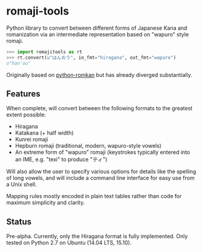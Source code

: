 # romaji-tools

Python library to convert between different forms of Japanese Kana and romanization via an intermediate representation based on "wapuro" style romaji.

```python
>>> import romajitools as rt
>>> rt.convert(u"はんおう", in_fmt="hiragana", out_fmt="wapuro")
u"han'ou"
```

Originally based on [python-romkan][rk] but has already diverged substantially.


## Features

When complete, will convert between the following formats to the greatest extent possible:
- Hiragana
- Katakana (+ half width)
- Kunrei romaji
- Hepburn romaji (traditional, modern, wapuro-style vowels)
- An extreme form of "wapuro" romaji (keystrokes typically entered into an IME, e.g. "texi" to produce "ティ")

Will also allow the user to specify various options for details like the spelling of long vowels, and will include a command line interface for easy use from a Unix shell.

Mapping rules mostly encoded in plain text tables rather than code for maximum simplicity and clarity.


## Status

Pre-alpha. Currently, only the Hiragana format is fully implemented. Only tested on Python 2.7 on Ubuntu (14.04 LTS, 15.10).


[rk]: https://github.com/soimort/python-romkan "python-romkan"
